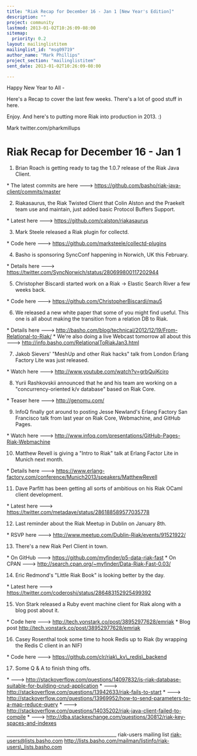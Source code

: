 ```yaml
---
title: "Riak Recap for December 16 - Jan 1 [New Year's Edition]"
description: ""
project: community
lastmod: 2013-01-02T10:26:09-08:00
sitemap:
  priority: 0.2
layout: mailinglistitem
mailinglist_id: "msg09719"
author_name: "Mark Phillips"
project_section: "mailinglistitem"
sent_date: 2013-01-02T10:26:09-08:00

---
```



Happy New Year to All -

Here's a Recap to cover the last few weeks. There's a lot of good
stuff in here.

Enjoy. And here's to putting more Riak into production in 2013. :)

Mark
twitter.com/pharkmillups

Riak Recap for December 16 - Jan 1
==========================

1) Brian Roach is getting ready to tag the 1.0.7 release of the Riak
Java Client.

\* The latest commits are here --->
https://github.com/basho/riak-java-client/commits/master

2) Riakasaurus, the Riak Twisted Client that Colin Alston and the
Praekelt team use and maintain, just added basic Protocol Buffers
Support.

\* Latest here ---> https://github.com/calston/riakasaurus

3) Mark Steele released a Riak plugin for collectd.

\* Code here ---> https://github.com/marksteele/collectd-plugins

4) Basho is sponsoring SyncConf happening in Norwich, UK this February.

\* Details here ---> https://twitter.com/SyncNorwich/status/280699800117202944

5) Christopher Biscardi started work on a Riak -> Elastic Search River
a few weeks back.

\* Code here ---> https://github.com/ChristopherBiscardi/mau5

6) We released a new white paper that some of you might find useful.
This one is all about making the transition from a relation DB to
Riak.

\* Details here --->
http://basho.com/blog/technical/2012/12/19/From-Relational-to-Riak/
\* We're also doing a live Webcast tomorrow all about this --->
http://info.basho.com/RelationalToRiakJan3.html

7) Jakob Sievers' "MeshUp and other Riak hacks" talk from London
Erlang Factory Lite was just released.

\* Watch here ---> http://www.youtube.com/watch?v=grbQujKcjro

8) Yurii Rashkovskii announced that he and his team are working on a
"concurrency-oriented k/v database" based on Riak Core.

\* Teaser here ---> http://genomu.com/

9) InfoQ finally got around to posting Jesse Newland's Erlang Factory
San Francisco talk from last year on Riak Core, Webmachine, and GitHub
Pages.

\* Watch here --->
http://www.infoq.com/presentations/GitHub-Pages-Riak-Webmachine

10) Matthew Revell is giving a "Intro to Riak" talk at Erlang Factor
Lite in Munich next month.

\* Details here --->
https://www.erlang-factory.com/conference/Munich2013/speakers/MatthewRevell

11) Dave Parfitt has been getting all sorts of ambitious on his Riak
OCaml client development.

\* Latest here ---> https://twitter.com/metadave/status/286188589577035778

12) Last reminder about the Riak Meetup in Dublin on January 8th.

\* RSVP here ---> http://www.meetup.com/Dublin-Riak/events/91521922/

13) There's a new Riak Perl Client in town.

\* On GitHub ---> https://github.com/myfinder/p5-data-riak-fast
\* On CPAN ---> http://search.cpan.org/~myfinder/Data-Riak-Fast-0.03/

14) Eric Redmond's "Little Riak Book" is looking better by the day.

\* Latest here ---> https://twitter.com/coderoshi/status/286483152925499392

15) Von Stark released a Ruby event machine client for Riak along with
a blog post about it.

\* Code here ---> http://tech.vonstark.co/post/38952977628/emriak
\* Blog post http://tech.vonstark.co/post/38952977628/emriak

16) Casey Rosenthal took some time to hook Redis up to Riak (by
wrapping the Redis C client in an NIF)

\* Code here ---> https://github.com/clr/riak\_kv\_redis\_backend

17) Some Q & A to finish thing offs.

\* ---> 
http://stackoverflow.com/questions/14097832/is-riak-database-suitable-for-building-crud-application
\* ---> http://stackoverflow.com/questions/13942633/riak-fails-to-start
\* ---> 
http://stackoverflow.com/questions/13969952/how-to-send-parameters-to-a-map-reduce-query
\* ---> 
http://stackoverflow.com/questions/14035202/riak-java-client-failed-to-compile
\* ---> http://dba.stackexchange.com/questions/30812/riak-key-spaces-and-indexes

\_\_\_\_\_\_\_\_\_\_\_\_\_\_\_\_\_\_\_\_\_\_\_\_\_\_\_\_\_\_\_\_\_\_\_\_\_\_\_\_\_\_\_\_\_\_\_
riak-users mailing list
riak-users@lists.basho.com
http://lists.basho.com/mailman/listinfo/riak-users\_lists.basho.com

